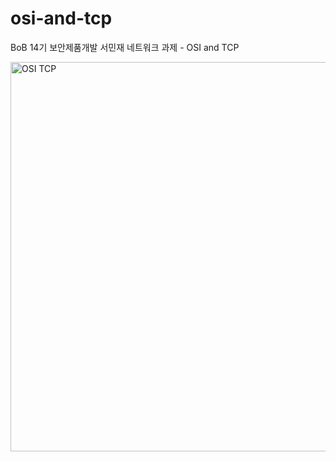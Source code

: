 # osi-and-tcp
BoB 14기 보안제품개발 서민재 네트워크 과제 - OSI and TCP 

<img width="1115" height="623" alt="OSI   TCP" src="https://github.com/user-attachments/assets/5ae713ae-6155-4219-be6c-6424ef4dfcbf" />
